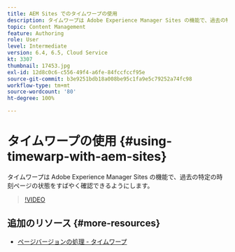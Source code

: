 ```yaml
---
title: AEM Sites でのタイムワープの使用
description: タイムワープは Adobe Experience Manager Sites の機能で、過去の特定の時刻ページの状態をすばやく確認できるようにします。
topic: Content Management
feature: Authoring
role: User
level: Intermediate
version: 6.4, 6.5, Cloud Service
kt: 3307
thumbnail: 17453.jpg
exl-id: 12d8c0c6-c556-49f4-a6fe-84fccfccf95e
source-git-commit: b3e9251bdb18a008be95c1fa9e5c79252a74fc98
workflow-type: tm+mt
source-wordcount: '80'
ht-degree: 100%

---
```


# タイムワープの使用 {#using-timewarp-with-aem-sites}

タイムワープは Adobe Experience Manager Sites の機能で、過去の特定の時刻ページの状態をすばやく確認できるようにします。

>[!VIDEO](https://video.tv.adobe.com/v/17453?quality=12&learn=on)

## 追加のリソース {#more-resources}

* [ページバージョンの処理 - タイムワープ](https://experienceleague.adobe.com/docs/experience-manager-cloud-service/sites/authoring/features/page-versions.html?lang=ja)
